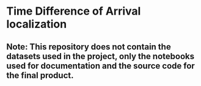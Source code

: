 # Time Difference of Arrival localization

## Note: This repository does not contain the datasets used in the project, only the notebooks used for documentation and the source code for the final product.